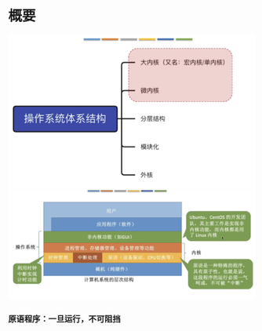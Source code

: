 


# 概要
![输入图片说明](/imgs/2025-07-26/n7BmBSuLZ5wofvb9.png)
![输入图片说明](/imgs/2025-07-26/JalsjehDZAxHFEdH.png)
### 原语程序：一旦运行，不可阻挡

<!--stackedit_data:
eyJoaXN0b3J5IjpbLTE3Mzg5NTYxNF19
-->